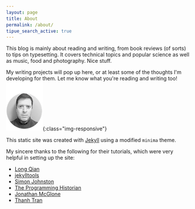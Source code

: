 ```yaml
---
layout: page
title: About
permalink: /about/
tipue_search_active: true
---
```


This blog is mainly about reading and writing, from book reviews (of sorts) to tips on typesetting. It covers technical topics and popular science as well as music, food and photography. Nice stuff.

My writing projects will pop up here, or at least some of the thoughts I'm developing for them. Let me know what you're reading and writing too!  
![profile](/assets/images/profile.png){:class="img-responsive"}

This static site was created with [Jekyll](https://jekyllrb.com/ "Jekyll") using a modified `minima` theme. 

My sincere thanks to the following for their tutorials, which were very helpful in setting up the site: 

- [Long Qian](https://longqian.me "Long Qian")
- [jekylltools](https://github.com/jekylltools/jekyll-tipue-search "jekylltools")
- [Simon Johnston](https://simonkjohnston.life/ "Randomizer")
- [The Programming Historian](https://programminghistorian.org/ "The Programming Historian")
- [Jonathan McGlone](http://jmcglone.com/ "Jonathan McGlone") 
- [Thanh Tran](https://int3ractive.com/ "int3ractive")